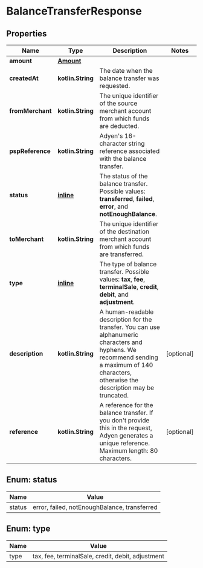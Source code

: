 
# BalanceTransferResponse

## Properties
Name | Type | Description | Notes
------------ | ------------- | ------------- | -------------
**amount** | [**Amount**](Amount.md) |  | 
**createdAt** | **kotlin.String** | The date when the balance transfer was requested. | 
**fromMerchant** | **kotlin.String** | The unique identifier of the source merchant account from which funds are deducted. | 
**pspReference** | **kotlin.String** | Adyen&#39;s 16-character string reference associated with the balance transfer. | 
**status** | [**inline**](#Status) | The status of the balance transfer. Possible values: **transferred**, **failed**, **error**, and **notEnoughBalance**. | 
**toMerchant** | **kotlin.String** | The unique identifier of the destination merchant account from which funds are transferred. | 
**type** | [**inline**](#Type) | The type of balance transfer. Possible values: **tax**, **fee**, **terminalSale**, **credit**, **debit**, and **adjustment**. | 
**description** | **kotlin.String** | A human-readable description for the transfer. You can use alphanumeric characters and hyphens. We recommend sending a maximum of 140 characters, otherwise the description may be truncated. |  [optional]
**reference** | **kotlin.String** | A reference for the balance transfer. If you don&#39;t provide this in the request, Adyen generates a unique reference. Maximum length: 80 characters. |  [optional]


<a name="Status"></a>
## Enum: status
Name | Value
---- | -----
status | error, failed, notEnoughBalance, transferred


<a name="Type"></a>
## Enum: type
Name | Value
---- | -----
type | tax, fee, terminalSale, credit, debit, adjustment



